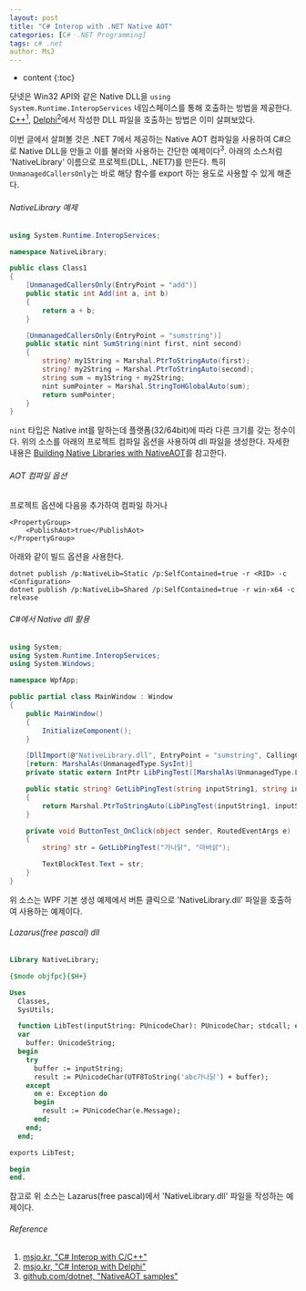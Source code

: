 ```yaml
---
layout: post
title: "C# Interop with .NET Native AOT"
categories: [C#ㆍ.NET Programming]
tags: c# .net
author: MsJ
---
```


* content
{:toc}

닷넷은 Win32 API와 같은 Native DLL을 `using System.Runtime.InteropServices` 네임스페이스를 통해 호출하는 방법을 제공한다. [C\+\+<sup>1</sup>](https://msjo.kr/2019/10/15/1/), [Delphi<sup>2</sup>](https://msjo.kr/2021/08/15/1/)에서 작성한 DLL 파일을 호출하는 방법은 이미 살펴보았다.

이번 글에서 살펴볼 것은 .NET 7에서 제공하는 Native AOT 컴파일을 사용하여 C#으로 Native DLL을 만들고 이를 불러와 사용하는 간단한 예제이다<sup>3</sup>. 아래의 소스처럼 'NativeLibrary' 이름으로 프로젝트(DLL, .NET7)를 만든다. 특히 `UnmanagedCallersOnly`는 바로 해당 함수를 export 하는 용도로 사용할 수 있게 해준다. 

###### NativeLibrary 예제

```cs
using System.Runtime.InteropServices;

namespace NativeLibrary;

public class Class1
{
    [UnmanagedCallersOnly(EntryPoint = "add")]
    public static int Add(int a, int b)
    {
        return a + b;
    }

    [UnmanagedCallersOnly(EntryPoint = "sumstring")]
    public static nint SumString(nint first, nint second)
    {
        string? my1String = Marshal.PtrToStringAuto(first);
        string? my2String = Marshal.PtrToStringAuto(second);
        string sum = my1String + my2String;
        nint sumPointer = Marshal.StringToHGlobalAuto(sum);
        return sumPointer;
    }
}
```

`nint` 타입은 Native int를 말하는데 플랫폼(32/64bit)에 따라 다른 크기를 갖는 정수이다. 위의 소스를 아래의 프로젝트 컴파일 옵션을 사용하여 dll 파일을 생성한다. 자세한 내용은 [Building Native Libraries with NativeAOT](https://github.com/dotnet/runtimelab/tree/feature/NativeAOT/samples/NativeLibrary)를 참고한다.





###### AOT 컴파일 옵션

프로젝트 옵션에 다음을 추가하여 컴파일 하거나

```
<PropertyGroup>
    <PublishAot>true</PublishAot>
</PropertyGroup>
```

아래와 같이 빌드 옵션을 사용한다.

```
dotnet publish /p:NativeLib=Static /p:SelfContained=true -r <RID> -c <Configuration>
dotnet publish /p:NativeLib=Shared /p:SelfContained=true -r win-x64 -c release
```

###### C#에서 Native dll 활용

```cs
using System;
using System.Runtime.InteropServices;
using System.Windows;

namespace WpfApp;

public partial class MainWindow : Window
{
    public MainWindow()
    {
        InitializeComponent();
    }

    [DllImport(@"NativeLibrary.dll", EntryPoint = "sumstring", CallingConvention = CallingConvention.StdCall, CharSet = CharSet.Unicode)]
    [return: MarshalAs(UnmanagedType.SysInt)]
    private static extern IntPtr LibPingTest([MarshalAs(UnmanagedType.LPWStr)] string inputString1, [MarshalAs(UnmanagedType.LPWStr)] string inputString2);

    public static string? GetLibPingTest(string inputString1, string inputString2)
    {
        return Marshal.PtrToStringAuto(LibPingTest(inputString1, inputString2));
    }

    private void ButtonTest_OnClick(object sender, RoutedEventArgs e)
    {
        string? str = GetLibPingTest("가나닭", "마바삵");

        TextBlockTest.Text = str;
    }
}
```

위 소스는 WPF 기본 생성 예제에서 버튼 클릭으로 'NativeLibrary.dll' 파일을 호출하여 사용하는 예제이다.

###### Lazarus(free pascal) dll

```pascal
Library NativeLibrary;

{$mode objfpc}{$H+}

Uses
  Classes,
  SysUtils;

  function LibTest(inputString: PUnicodeChar): PUnicodeChar; stdcall; export;
  var
    buffer: UnicodeString;
  begin
    try
      buffer := inputString;
      result := PUnicodeChar(UTF8ToString('abc가나닭') + buffer);
    except
      on e: Exception do
      begin
        result := PUnicodeChar(e.Message);
      end;
    end;
  end;

exports LibTest;

begin
end.      
```

참고로 위 소스는 Lazarus(free pascal)에서 'NativeLibrary.dll' 파일을 작성하는 예제이다.

###### Reference

1. [msjo.kr, "C# Interop with C/C\+\+"](https://msjo.kr/2019/10/15/1/)
2. [msjo.kr, "C# Interop with Delphi"](https://msjo.kr/2021/08/15/1/)
3. [github.com/dotnet, "NativeAOT samples"](https://github.com/dotnet/runtimelab/tree/feature/NativeAOT/samples)
